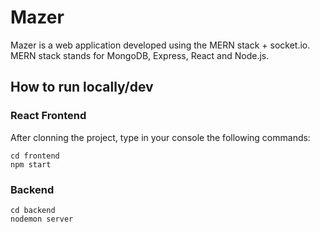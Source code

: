 # Mazer

Mazer is a web application developed using the MERN stack + socket.io. MERN stack stands for MongoDB, Express, React and Node.js.

## How to run locally/dev

###  React Frontend

After clonning the project, type in your console the following commands:

```
cd frontend
npm start
```

### Backend

```
cd backend
nodemon server
```
